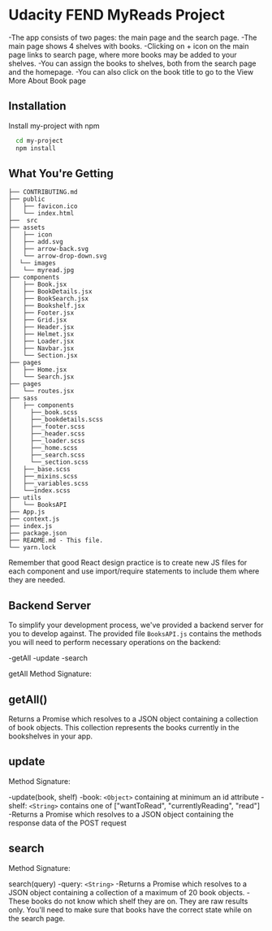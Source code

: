 # Udacity FEND MyReads Project

-The app consists of two pages: the main page and the search page.
-The main page shows 4 shelves with books.
-Clicking on + icon on the main page links to search page, where more books may be added to your shelves.
-You can assign the books to shelves, both from the search page and the homepage.
-You can also click on the book title to go to the View More About Book page

## Installation

Install my-project with npm

```bash
  cd my-project
  npm install
```

## What You're Getting

```
├── CONTRIBUTING.md
├── public
│   ├── favicon.ico
│   └── index.html
├──  src
├── assets
│   ├── icon
│   ├── add.svg
│   ├── arrow-back.svg
│   └── arrow-drop-down.svg
│  └── images
│   └── myread.jpg
├── components
│   ├── Book.jsx
│   ├── BookDetails.jsx
│   ├── BookSearch.jsx
│   ├── Bookshelf.jsx
│   ├── Footer.jsx
│   ├── Grid.jsx
│   ├── Header.jsx
│   ├── Helmet.jsx
│   ├── Loader.jsx
│   ├── Navbar.jsx
│   └── Section.jsx
├── pages
│   ├── Home.jsx
│   └── Search.jsx
├── pages
│   └── routes.jsx
├── sass
│   ├── components
│     ├──_book.scss
│     ├──_bookdetails.scss
│     ├──_footer.scss
│     ├──_header.scss
│     ├──_loader.scss
│     ├──_home.scss
│     ├──_search.scss
│     └──_section.scss
│   ├──_base.scss
│   ├──_mixins.scss
│   ├──_variables.scss
│   └──index.scss
├── utils
│   └── BooksAPI
├── App.js
├── context.js
├── index.js
├── package.json
├── README.md - This file.
└── yarn.lock
```

Remember that good React design practice is to create new JS files for each component and use import/require statements to include them where they are needed.

## Backend Server

To simplify your development process, we've provided a backend server for you to develop against. The provided file `BooksAPI.js` contains the methods you will need to perform necessary operations on the backend:

-getAll
-update
-search

getAll
Method Signature:

## getAll()

Returns a Promise which resolves to a JSON object containing a collection of book objects.
This collection represents the books currently in the bookshelves in your app.

## update

Method Signature:

-update(book, shelf)
-book: `<Object>` containing at minimum an id attribute
-shelf: `<String>` contains one of ["wantToRead", "currentlyReading", "read"]
-Returns a Promise which resolves to a JSON object containing the response data of the POST request

## search

Method Signature:

search(query)
-query: `<String>`
-Returns a Promise which resolves to a JSON object containing a collection of a maximum of 20 book objects.
-These books do not know which shelf they are on. They are raw results only. You'll need to make sure that books have the correct state while on the search page.

